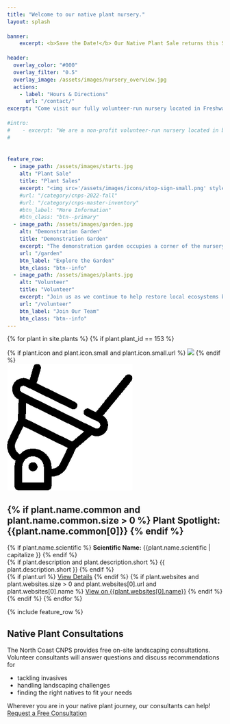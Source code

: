 ```yaml
---
title: "Welcome to our native plant nursery."
layout: splash

banner:
    excerpt: <b>Save the Date!</b> Our Native Plant Sale returns this Spring May 6 - May 7, 2023. 

header:
  overlay_color: "#000"
  overlay_filter: "0.5"
  overlay_image: /assets/images/nursery_overview.jpg
  actions:
    - label: "Hours & Directions"
      url: "/contact/"
excerpt: "Come visit our fully volunteer-run nursery located in Freshwater Farms Reserve in Eureka, CA. We grow over 100 species of Pacific Northwest and California native plants. Our nursery has been supplying this region with beautiful native plants since 2015."

#intro: 
#    - excerpt: "We are a non-profit volunteer-run nursery located in beautiful Freshwater Farms Reserve in Eureka, CA." 
#


feature_row:
  - image_path: /assets/images/starts.jpg
    alt: "Plant Sale"
    title: "Plant Sales"
    excerpt: "<img src='/assets/images/icons/stop-sign-small.png' style='float:left; margin-right: 5px;' />Hang tight! Plant sales are on hold as we gear up for our Spring sale, May 6th  & May 7th, 2023.<br/><br/>Pricing (unless otherwise marked): <br/>4-inch pot: $5.00<br/> 1-gallon pot: $10.00 - $12.00"
    #url: "/category/cnps-2022-fall"
    #url: "/category/cnps-master-inventory"
    #btn_label: "More Information"
    #btn_class: "btn--primary"
  - image_path: /assets/images/garden.jpg
    alt: "Demonstration Garden"
    title: "Demonstration Garden"
    excerpt: "The demonstration garden occupies a corner of the nursery and is a valuable example of what homeowners can accomplish on a small suburban lot."
    url: "/garden"
    btn_label: "Explore the Garden"
    btn_class: "btn--info"
  - image_path: /assets/images/plants.jpg
    alt: "Volunteer"
    title: "Volunteer"
    excerpt: "Join us as we continue to help restore local ecosystems by providing affordable native plants for the home gardener."
    url: "/volunteer"
    btn_label: "Join Our Team"
    btn_class: "btn--info"
---
```

<!-- TODO Make this into a template -->
{% for plant in site.plants %}
   {% if plant.plant_id == 153 %}
<div class="feature_blurb plant_spotlight">
    {% if plant.icon and plant.icon.small and plant.icon.small.url %}
    <img class="plant align-left small_icon" src="{{plant.icon.small.url}}">
    {% endif %}
    <div>
        <img class="spotlight" src="/assets/images/icons/spotlight.png" />
        <h2>
            {% if plant.name.common and plant.name.common.size > 0 %}
            Plant Spotlight: <span>{{plant.name.common[0]}}</span>
            {% endif %}
        </h2>
        <div class="info">
            <div class="scientific_name">
                {% if plant.name.scientific %}
                <b>Scientific Name:</b> {{plant.name.scientific | capitalize }}
                {% endif %}
            </div>
            <div class="description">
                {% if plant.description and plant.description.short %}
                {{ plant.description.short }}
                {% endif %}
            </div>
            {% if plant.url %}
            <a class="btn--info btn" href="{{plant.url}}">View Details</a>
            {% endif %}
            {% if plant.websites and plant.websites.size > 0 and plant.websites[0].url and plant.websites[0].name  %}
            <a class="btn--inverse btn" href="{{plant.websites[0].url}}">View on {{plant.websites[0].name}}</a>
            {% endif %}
        </div>
    </div>
    <div class="clear"></div>
</div>
    {% endif %}
{% endfor %}


{% include feature_row %}

<div class="feature_blurb consultations">
    <h2>
        Native Plant Consultations
    </h2>
    <div class="info">
        <div class="description">
            The North Coast CNPS provides free on-site landscaping consultations. 
            Volunteer consultants will answer questions and discuss recommendations for
            <ul>
                <li>tackling invasives</li>
                <li>handling landscaping challenges</li>
                <li>finding the right natives to fit your needs</li>
            </ul>
            Wherever you are in your native plant journey, our consultants can help!
        </div>
        <a class="btn btn--primary" href="mailto:nc.cnps.consult@gmail.com?subject=New Consultation Request!">Request a Free Consultation</a>
    </div>
</div>
